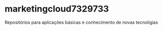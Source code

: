 marketingcloud7329733
==========

Repositórios para aplicações básicas e conhecimento de novas tecnoligias
